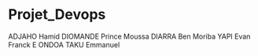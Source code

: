 # Projet_Devops
ADJAHO Hamid
DIOMANDE Prince Moussa
DIARRA Ben Moriba
YAPI Evan Franck E
ONDOA TAKU Emmanuel
